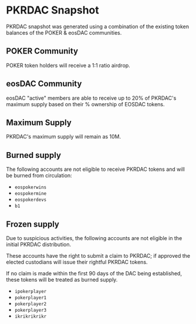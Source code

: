 # PKRDAC Snapshot

PKRDAC snapshot was generated using a combination of the existing token balances of the POKER & eosDAC communities.

## POKER Community

POKER token holders will receive a 1:1 ratio airdrop.

## eosDAC Community

eosDAC "active" members are able to receive up to 20% of PKRDAC's maximum supply based on their % ownership of EOSDAC tokens.

## Maximum Supply

PKRDAC's maximum supply will remain as 10M.

## Burned supply

The following accounts are not eligible to receive PKRDAC tokens and will be burned from circulation:

- `eospokerwins`
- `eospokermine`
- `eospokerdevs`
- `b1`

## Frozen supply

Due to suspicious activities, the following accounts are not eligible in the initial PKRDAC distribution.

These accounts have the right to submit a claim to PKRDAC; if approved the elected custodians will issue their rightful PKRDAC tokens.

If no claim is made within the first 90 days of the DAC being established, these tokens will be treated as burned supply.

- `ipokerplayer`
- `pokerplayer1`
- `pokerplayer2`
- `pokerplayer3`
- `ikrikrikrikr`
